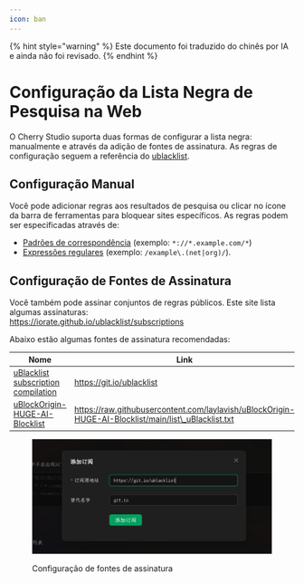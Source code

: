 ```yaml
---
icon: ban
---
```


{% hint style="warning" %}
Este documento foi traduzido do chinês por IA e ainda não foi revisado.
{% endhint %}

# Configuração da Lista Negra de Pesquisa na Web

O Cherry Studio suporta duas formas de configurar a lista negra: manualmente e através da adição de fontes de assinatura. As regras de configuração seguem a referência do [ublacklist](https://github.com/iorate/ublacklist).

## Configuração Manual

Você pode adicionar regras aos resultados de pesquisa ou clicar no ícone da barra de ferramentas para bloquear sites específicos. As regras podem ser especificadas através de:
- [Padrões de correspondência](https://developer.mozilla.org/zh-CN/docs/mozilla/add-ons/webextensions/match_patterns) (exemplo: `*://*.example.com/*`)
- [Expressões regulares](https://developer.mozilla.org/zh-CN/docs/web/javascript/guide/regular_expressions) (exemplo: `/example\.(net|org)/`).

## Configuração de Fontes de Assinatura

Você também pode assinar conjuntos de regras públicos. Este site lista algumas assinaturas:  
https://iorate.github.io/ublacklist/subscriptions

Abaixo estão algumas fontes de assinatura recomendadas:

| Nome                                                                                                    | Link                                                                                                   | Tipo        |
| ------------------------------------------------------------------------------------------------------- | ------------------------------------------------------------------------------------------------------ | ----------- |
| [uBlacklist subscription compilation](https://github.com/eallion/uBlacklist-subscription-compilation) | https://git.io/ublacklist                                                                              | Chinês      |
| [uBlockOrigin-HUGE-AI-Blocklist](https://github.com/laylavish/uBlockOrigin-HUGE-AI-Blocklist)         | https://raw.githubusercontent.com/laylavish/uBlockOrigin-HUGE-AI-Blocklist/main/list\_uBlacklist.txt | Gerado por IA |

<figure><img src="../.gitbook/assets/blacklist1.jpg" alt=""><figcaption><p>Configuração de fontes de assinatura</p></figcaption></figure>